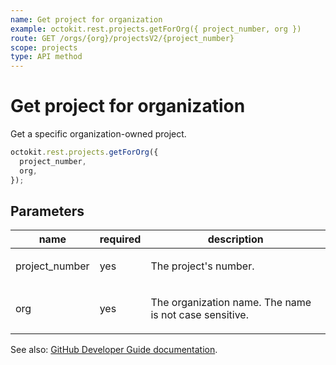 ```yaml
---
name: Get project for organization
example: octokit.rest.projects.getForOrg({ project_number, org })
route: GET /orgs/{org}/projectsV2/{project_number}
scope: projects
type: API method
---
```


# Get project for organization

Get a specific organization-owned project.

```js
octokit.rest.projects.getForOrg({
  project_number,
  org,
});
```

## Parameters

<table>
  <thead>
    <tr>
      <th>name</th>
      <th>required</th>
      <th>description</th>
    </tr>
  </thead>
  <tbody>
    <tr><td>project_number</td><td>yes</td><td>

The project's number.

</td></tr>
<tr><td>org</td><td>yes</td><td>

The organization name. The name is not case sensitive.

</td></tr>
  </tbody>
</table>

See also: [GitHub Developer Guide documentation](https://docs.github.com/rest/projects/projects#get-project-for-organization).
